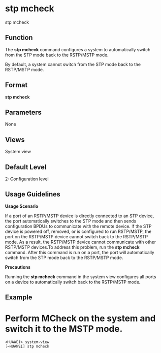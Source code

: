 stp mcheck
==========

stp mcheck

Function
--------



The **stp mcheck** command configures a system to automatically switch from the STP mode back to the RSTP/MSTP mode.



By default, a system cannot switch from the STP mode back to the RSTP/MSTP mode.


Format
------

**stp mcheck**


Parameters
----------

None

Views
-----

System view


Default Level
-------------

2: Configuration level


Usage Guidelines
----------------

**Usage Scenario**



If a port of an RSTP/MSTP device is directly connected to an STP device, the port automatically switches to the STP mode and then sends configuration BPDUs to communicate with the remote device. If the STP device is powered off, removed, or is configured to run RSTP/MSTP, the port on the RSTP/MSTP device cannot switch back to the RSTP/MSTP mode. As a result, the RSTP/MSTP device cannot communicate with other RSTP/MSTP devices.To address this problem, run the **stp mcheck** command. After this command is run on a port, the port will automatically switch from the STP mode back to the RSTP/MSTP mode.



**Precautions**



Running the **stp mcheck** command in the system view configures all ports on a device to automatically switch back to the RSTP/MSTP mode.




Example
-------

# Perform MCheck on the system and switch it to the MSTP mode.
```
<HUAWEI> system-view
[~HUAWEI] stp mcheck

```
